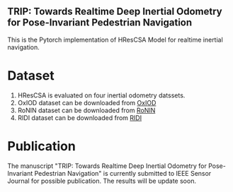 ## TRIP: Towards Realtime Deep Inertial Odometry for Pose-Invariant Pedestrian Navigation

This is the Pytorch implementation of HResCSA Model for realtime inertial navigation. 

# Dataset
1. HResCSA is evaluated on four inertial odometry datssets.
2. OxIOD dataset can be downloaded from [OxIOD](https://drive.google.com/open?id=1UCHY3ENCybcBNyiC2wx1gQEWSLqzJag0)
3. RoNIN dataset can be downloaded from [RoNIN](https://ronin.cs.sfu.ca/#dataset)
4. RIDI dataset can be downloaded from [RIDI](https://www.kaggle.com/code/kmader/ridi-data-overview/data)

# Publication
The manuscript "TRIP: Towards Realtime Deep Inertial Odometry for Pose-Invariant Pedestrian Navigation" is currently submitted to IEEE Sensor Journal for possible publication.
The results will be update soon.